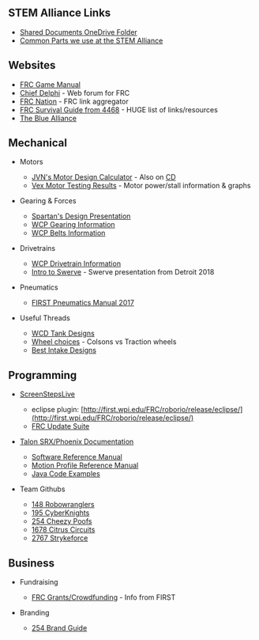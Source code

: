## STEM Alliance Links
- [Shared Documents OneDrive Folder](https://1drv.ms/f/s!AprigkKMKYgtgalNQPmc59XpZ3NQuQ)
- [Common Parts we use at the STEM Alliance](https://onedrive.live.com/edit.aspx?cid=2d88298c4282e29a&page=view&resid=2D88298C4282E29A!21710&parId=2D88298C4282E29A!21709&app=Excel)

## Websites
- [FRC Game Manual](https://www.firstinspires.org/resource-library/frc/competition-manual-qa-system)
- [Chief Delphi](http://www.chiefdelphi.com/) - Web forum for FRC
- [FRC Nation](http://www.frcnation.com/) - FRC link aggregator
- [FRC Survival Guide from 4468](http://fernbanklinks.com/wp-content/uploads/2017/07/FRCSurvivalGuide.pdf) - HUGE list of links/resources
- [The Blue Alliance](https://thebluealliance.com/)

## Mechanical

- Motors
   - [JVN's Motor Design Calculator](https://onedrive.live.com/edit.aspx?cid=2d88298c4282e29a&page=view&resid=2D88298C4282E29A!21712&parId=2D88298C4282E29A!21709&app=Excel) - Also on [CD](https://www.chiefdelphi.com/media/papers/3188?langid=2)
   - [Vex Motor Testing Results](http://motors.vex.com/) - Motor power/stall information & graphs

- Gearing & Forces
   - [Spartan's Design Presentation](https://youtu.be/VNfFn-gcfFI?t=479)
   - [WCP Gearing Information](http://www.wcproducts.net/how-to-gears/)
   - [WCP Belts Information](http://www.wcproducts.net/how-to-belts/)

 - Drivetrains
   - [WCP Drivetrain Information](http://www.wcproducts.net/how-to-drivetrain/)
   - [Intro to Swerve](https://docs.google.com/presentation/d/1wWh1g9xM9V4DxjItj85Wz9oY2O4tN1AmQPimYl7-920/mobilepresent?slide=id.g38a8194d37_0_163) - Swerve presentation from Detroit 2018

- Pneumatics
   - [FIRST Pneumatics Manual 2017](https://firstfrc.blob.core.windows.net/frc2017/pneumatics-manual.pdf)
   
- Useful Threads
   - [WCD Tank Designs](https://www.chiefdelphi.com/forums/showthread.php?threadid=165383)
   - [Wheel choices](https://www.chiefdelphi.com/forums/showthread.php?threadid=165372) - Colsons vs Traction wheels
   - [Best Intake Designs](https://www.chiefdelphi.com/forums/showthread.php?threadid=165075)

## Programming

- [ScreenStepsLive](https://wpilib.screenstepslive.com/s/4485)
   - eclipse plugin: [http://first.wpi.edu/FRC/roborio/release/eclipse/](http://first.wpi.edu/FRC/roborio/release/eclipse/)
   - [FRC Update Suite](https://wpilib.screenstepslive.com/s/currentCS/m/java/l/599671-installing-the-frc-update-suite-all-languages)

- [Talon SRX/Phoenix Documentation](https://github.com/CrossTheRoadElec/Phoenix-Documentation)
   - [Software Reference Manual](https://github.com/CrossTheRoadElec/Phoenix-Documentation/raw/master/Talon%20SRX%20Victor%20SPX%20-%20Software%20Reference%20Manual.pdf)
   - [Motion Profile Reference Manual](https://github.com/CrossTheRoadElec/Phoenix-Documentation/raw/master/Talon%20SRX%20Motion%20Profile%20Reference%20Manual.pdf)
   - [Java Code Examples](https://github.com/CrossTheRoadElec/Phoenix-Examples-Languages)

- Team Githubs
   - [148 Robowranglers](https://github.com/Team148)
   - [195 CyberKnights](https://github.com/frcteam195)
   - [254 Cheezy Poofs](https://github.com/Team254)
   - [1678 Citrus Circuits](https://github.com/frc1678)
   - [2767 Strykeforce](https://github.com/strykeforce)

## Business

- Fundraising
   - [FRC Grants/Crowdfunding](https://www.firstinspires.org/sites/default/files/uploads/resource_library/ftc/grants-and-crowdfunding.pdf) - Info from FIRST

- Branding
   - [254 Brand Guide](https://www.team254.com/resources/identity/)
